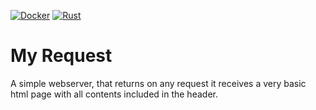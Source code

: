 [![Docker](https://github.com/umgefahren/my-request/actions/workflows/docker-publish.yml/badge.svg)](https://github.com/umgefahren/my-request/pkgs/container/my-request)
[![Rust](https://github.com/umgefahren/my-request/actions/workflows/rust.yml/badge.svg)](https://github.com/umgefahren/my-request/actions/workflows/rust.yml)
# My Request

A simple webserver, that returns on any request it receives a very basic html page
with all contents included in the header.

